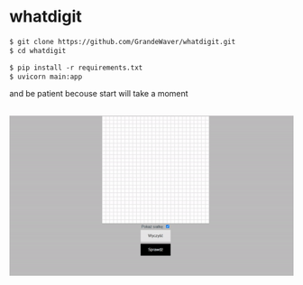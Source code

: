 # whatdigit
```
$ git clone https://github.com/GrandeWaver/whatdigit.git
$ cd whatdigit
```

```
$ pip install -r requirements.txt
$ uvicorn main:app
```
and be patient becouse start will take a moment
<br><br>

<img src='docs/digit.gif'>
